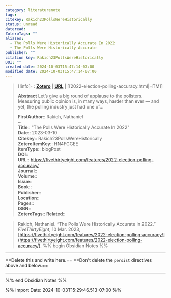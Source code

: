 ```yaml
---
category: literaturenote
tags: 
citekey: Rakich23PollsWereHistorically
status: unread
dateread: 
ZoteroTags: ""
aliases:
  - The Polls Were Historically Accurate In 2022
  - The Polls Were Historically Accurate
publisher: ""
citation key: Rakich23PollsWereHistorically
DOI: ""
created date: 2024-10-03T15:47:14-07:00
modified date: 2024-10-03T15:47:14-07:00
---
```


> [!info]- : [**Zotero**](zotero://select/library/items/HN4FGGEE)   | [**URL**](https://fivethirtyeight.com/features/2022-election-polling-accuracy/) | [[2022-election-polling-accuracy.html|HTM]]
>
> 
> **Abstract**
> Let’s give a big round of applause to the pollsters. Measuring public opinion is, in many ways, harder than ever — and yet, the polling industry just had one of…
> 
> 
> **FirstAuthor**:: Rakich, Nathaniel  
~    
> **Title**:: "The Polls Were Historically Accurate In 2022"  
> **Date**:: 2023-03-10  
> **Citekey**:: Rakich23PollsWereHistorically  
> **ZoteroItemKey**:: HN4FGGEE  
> **itemType**:: blogPost  
> **DOI**::   
> **URL**:: https://fivethirtyeight.com/features/2022-election-polling-accuracy/  
> **Journal**::   
> **Volume**::   
> **Issue**::   
> **Book**::   
> **Publisher**::   
> **Location**::    
> **Pages**::   
> **ISBN**::   
> **ZoteroTags**:: 
> **Related**:: 

> Rakich, Nathaniel. “The Polls Were Historically Accurate In 2022.” _FiveThirtyEight_, 10 Mar. 2023, [https://fivethirtyeight.com/features/2022-election-polling-accuracy/](https://fivethirtyeight.com/features/2022-election-polling-accuracy/).
%% begin Obsidian Notes %%
___
==Delete this and write here.==
==Don't delete the `persist` directives above and below.==
___
%% end Obsidian Notes %%



%% Import Date: 2024-10-03T15:29:46.513-07:00 %%
